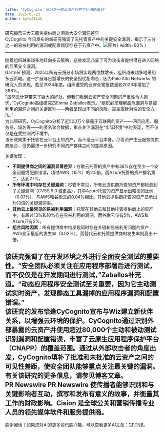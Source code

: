 ```yaml
---
title: 'CyCognito：三分之一的云资产存在可利用的漏洞'
date: 2025-05-23
author: ByteAILab
---
```


研究揭示三大云服务提供商之间重大安全漏洞差异  
CyCognito 今日发布的新研究强调了云托管资产中的关键安全漏洞，揭示了三分之一的易被利用的漏洞或配置错误存在于云资产中。![图片](https://ai-techpark.com/wp-content/uploads/CyCognito.jpg){ width=60% }

---
随着组织越来越多地转向多云策略，这些发现凸显了可为攻击者提供潜在进入网络的显著安全漏洞。  
Gartner 预测，2025年所有云细分市场将实现两位数增长，组织越来越多地采用多云策略。这一扩展与日益增长的安全担忧相吻合，因为Palo Alto Networks 的研究人员发现，截至2024年底，组织遭受的云安全警报数量较2023年增加了388%。  
“虽然云计算带来了巨大的好处，但我们看到云资产安全问题的严重性令人担忧，”CyCognito高级研究员Emma Zaballos表示。“组织必须理解高危漏洞与易被利用的漏洞之间的关键区别——两者呈现出不同的风险，需采取针对性的安全方法。”  
为此项研究，CyCognito分析了近500万个暴露于互联网的资产——网页应用、服务器、域名等——的匿名聚合数据，重点关注漏洞在“实际环境”中的表现，而不仅仅是在受控测试环境中。  
该研究聚焦于托管在云平台上的资产，而不是云平台本身。尽管资产由云服务提供商聚合，但仍需进一步研究不同资产群体之间的差异原因。  

关键发现：  

- **不同提供商之间的漏洞显著差异**：谷歌云托管的资产中有38%存在至少一个安全问题或配置错误，超过AWS（15%）的2.5倍，而Azure托管的资产排名第二，达到27%。  
- **所有环境中均存在关键漏洞**：尽管不常见，所有云提供商托管的资产都检测到了关键漏洞（CVSS 9.0 或更高），其中Azure托管的资产显示出略高的比例（0.07%），与AWS和谷歌云的0.04%相比。其他云提供商托管的资产显示出约10倍的关键漏洞率。  
- **其他云上最常见的易被利用漏洞**：托管在其他云和其他托管提供商上的资产中，有超过13%和10%存在易被利用的漏洞，而谷歌云仅有5%，AWS和Azure只有2%。  
- **组合风险因素**：所有提供商中均发现同时存在关键和易被利用问题的资产，AWS显示最低的发生率（0.02%），而替代云和托管提供商的发生率则高出十倍。  

该研究强调了在开发环境之外进行全面安全测试的重要性。“安全团队必须关注在应用程序部署后进行测试，而不仅仅是在开发期间进行测试，”Zaballos补充道。“动态应用程序安全测试至关重要，因为它主动测试实时资产，发现静态工具漏掉的应用程序漏洞和配置错误。”  
该研究的发布恰逢CyCognito宣布与Wiz建立新伙伴关系，以增强云环境的保护。CyCognito通过识别外部暴露的云资产并使用超过80,000个主动和被动测试识别漏洞和配置错误，丰富了云原生应用程序保护平台（CNAPP）的覆盖范围。通过从外部攻击者的角度出发，CyCognito填补了批准和未批准的云资产之间的可见性差距，使安全团队能够重点关注最关键的漏洞。  
有关该研究的更多信息，请参见博客文章。  
PR Newswire PR Newswire 使传播者能够识别和与关键影响者互动，撰写和发布有意义的故事，并衡量其工作的财政影响。Cision 是全球公关和营销传播专业人员的领先媒体软件和服务提供商。
---
感谢阅读！如果您对AI的更多资讯感兴趣，可以查看更多AI文章：[GPTNB](https://gptnb.com)。